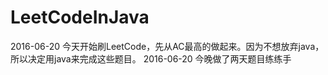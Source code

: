 # LeetCodeInJava

2016-06-20
今天开始刷LeetCode，先从AC最高的做起来。因为不想放弃java，所以决定用java来完成这些题目。
2016-06-20 今晚做了两天题目练练手
